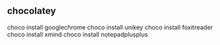 ## chocolatey
choco install googlechrome
choco install unikey
choco install foxitreader
choco install xmind
choco install notepadplusplus
